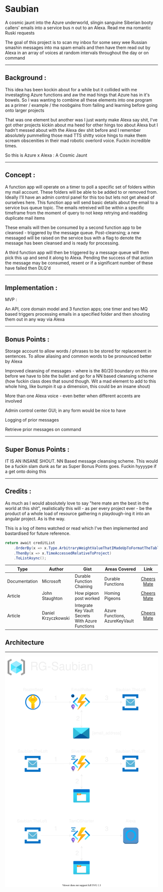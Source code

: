 # Saubian #

A cosmic jaunt into the Azure underworld, slingin sanguine Siberian booty callers' emails into a service bus n out to an Alexa. Read me ma romantic Ruski requests

The goal of this project is to scan my inbox for some sexy wee Russian smashin messages into ma spam emails and then have them read out by Alexa in an array of voices at random intervals throughout the day or on command 


---
## Background : ##
This idea has been kockin about for a while but it collided with me investagting Azure functions and aw the mad hings that Azure has in it's bowels. So I was wanting to combine all these elements into one program as a primer / example / the noobgains from failing and learning before going onto larger projects

That was one element but another was I just wanty make Alexa say shit, I've got other projects kickin about ma heed for other hings too about Alexa but I hadn't messed about with the Alexa dev shit before and I remember absolutely pummelling those mad TTS shitty voice hings to make them scream obscenities in their mad robotic overlord voice. Fuckin incredible times.

So this is Azure x Alexa : A Cosmic Jaunt 

---
## Concept : ##
A function app will operate on a timer to poll a specific set of folders within my mail account. These folders will be able to be added to or removed from. Ideally I'll have an admin control panel for this too but lets not get ahead of ourselves here. This function app will send basic details about the email to a service bus queue topic. The emails retreived will be within a specific timeframe from the moment of query to not keep retrying and readding duplicate mail items

These emails will then be consumed by a second function app to be cleansed - triggered by the message queue. Post-cleansing; a new messaged will be raised on the service bus with a flag to denote the message has been cleansed and is ready for processing.

A third function app will then be triggered by a message queue will then pick this up and send it along to Alexa. Pending the success of that action the message may be consumed, resent or if a significant number of these have failed then DLQ'd

---
## Implementation : ##

MVP : 

An API, core domain model and 3 function apps; one timer and two MQ based triggers processing emails in a specified folder and then shouting them out in any way via Alexa

---
## Bonus Points : ##
Storage account to allow words / phrases to be stored for replacement in sentences. To allow aliasing and common words to be pronounced better by Alexa

Improved cleansing of messages - where is the 80/20 boundary on this one before we have to bite the bullet and go for a NN based cleansing scheme (how fuckin class does that sound though. Wit a mad element to add to this whole hing, like bumpin it up a dimension, this could be an insane shout)

More than one Alexa voice - even better when different accents are involved

Admin control center GUI; in any form would be nice to have

Logging of prior messages 

Retrieve prior messages on command

---
## Super Bonus Points : ##

IT IS AN INSANE SHOUT. NN Based message cleansing scheme. This would be a fuckin slam dunk as far as Super Bonus Points goes. Fuckin hyyyype if a get onto doing this

---
## Credits : ##
As much as I would absolutely love to say "here mate am the best in the world at this shit", realistically this will - as per every project ever - be the product of a whole load of resource gathering n playdough-ing it into an angular project. As is the way.

This is a log of items watched or read which I've then implemented and bastardised for future reference.

```csharp OrderBy
return await creditList
    .OrderBy(x => x.Type.ArbitraryWeightValueThatIMadeUpToFormatTheTable)
    .ThenBy(x => x.TimeAccessedRelativeToProject)
    .ToListAsync();
```

|Type|Author|Gist|Areas Covered|Link|
|---|---|---|---|:---:|
|Documentation|Microsoft|Durable Function Chaining|Durable Functions|[Cheers Mate](https://docs.microsoft.com/en-us/azure/azure-functions/durable/durable-functions-sequence?tabs=csharp)|
|Article|John Staughton|How pigeon post worked|Homing Pigeons|[Cheers Mate](https://www.scienceabc.com/eyeopeners/how-did-the-pigeon-post-work.html)|
|Article|Daniel Krzyczkowski|Integrate Key Vault Secrets With Azure Functions|Azure Functions, AzureKeyVault|[Cheers Mate](https://daniel-krzyczkowski.github.io/Integrate-Key-Vault-Secrets-With-Azure-Functions/)|

## Architecture ##
---

<img src="src\Architecture.svg">